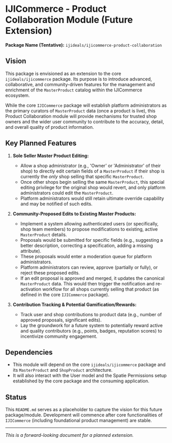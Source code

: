# IJICommerce - Product Collaboration Module (Future Extension)

**Package Name (Tentative):** `ijideals/ijicommerce-product-collaboration`

## Vision

This package is envisioned as an extension to the core `ijideals/ijicommerce` package. Its purpose is to introduce advanced, collaborative, and community-driven features for the management and enrichment of the `MasterProduct` catalog within the IJICommerce ecosystem.

While the core `IJICommerce` package will establish platform administrators as the primary curators of `MasterProduct` data (once a product is live), this Product Collaboration module will provide mechanisms for trusted shop owners and the wider user community to contribute to the accuracy, detail, and overall quality of product information.

## Key Planned Features

1.  **Sole Seller Master Product Editing:**
    *   Allow a shop administrator (e.g., 'Owner' or 'Administrator' of their shop) to directly edit certain fields of a `MasterProduct` if their shop is currently the *only* shop selling that specific `MasterProduct`.
    *   Once other shops begin selling the same `MasterProduct`, this special editing privilege for the original shop would revert, and only platform administrators could edit the `MasterProduct`.
    *   Platform administrators would still retain ultimate override capability and may be notified of such edits.

2.  **Community-Proposed Edits to Existing Master Products:**
    *   Implement a system allowing authenticated users (or specifically, shop team members) to propose modifications to existing, active `MasterProduct` details.
    *   Proposals would be submitted for specific fields (e.g., suggesting a better description, correcting a specification, adding a missing attribute).
    *   These proposals would enter a moderation queue for platform administrators.
    *   Platform administrators can review, approve (partially or fully), or reject these proposed edits.
    *   If an edit proposal is approved and merged, it updates the canonical `MasterProduct` data. This would then trigger the notification and re-activation workflow for all shops currently selling that product (as defined in the core `IJICommerce` package).

3.  **Contribution Tracking & Potential Gamification/Rewards:**
    *   Track user and shop contributions to product data (e.g., number of approved proposals, significant edits).
    *   Lay the groundwork for a future system to potentially reward active and quality contributors (e.g., points, badges, reputation scores) to incentivize community engagement.

## Dependencies

*   This module will depend on the core `ijideals/ijicommerce` package and its `MasterProduct` and `ShopProduct` architecture.
*   It will also interact with the User model and the Spatie Permissions setup established by the core package and the consuming application.

## Status

This `README.md` serves as a placeholder to capture the vision for this future package/module. Development will commence after core functionalities of `IJICommerce` (including foundational product management) are stable.

---
*This is a forward-looking document for a planned extension.*
